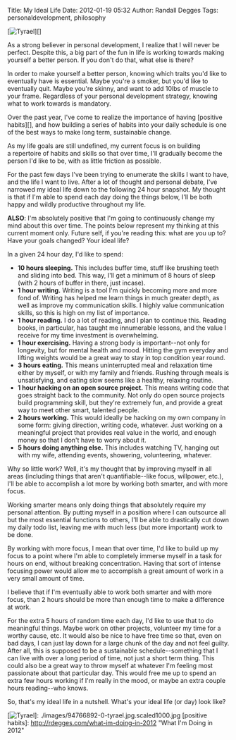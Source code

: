 Title: My Ideal Life
Date: 2012-01-19 05:32
Author: Randall Degges
Tags: personaldevelopment, philosophy


[![Tyrael][]][]

As a strong believer in personal development, I realize that I will never be
perfect. Despite this, a big part of the fun in life is working towards making
yourself a better person. If you don't do that, what else is there?

In order to make yourself a better person, knowing which traits you'd like to
eventually have is essential. Maybe you're a smoker, but you'd like to
eventually quit. Maybe you're skinny, and want to add 10lbs of muscle to your
frame. Regardless of your personal development strategy, knowing what to work
towards is mandatory.

Over the past year, I've come to realize the importance of having [positive
habits][], and how building a series of habits into your daily schedule is one
of the best ways to make long term, sustainable change.

As my life goals are still undefined, my current focus is on building
a repertoire of habits and skills so that over time, I'll gradually become the
person I'd like to be, with as little friction as possible.

For the past few days I've been trying to enumerate the skills I want to have,
and the life I want to live. After a lot of thought and personal debate, I've
narrowed my ideal life down to the following 24 hour snapshot. My thought is
that if I'm able to spend each day doing the things below, I'll be both happy
and wildly productive throughout my life.

**ALSO**: I'm absolutely positive that I'm going to continuously change my mind
about this over time. The points below represent my thinking at this current
moment only. Future self, if you're reading this: what are you up to? Have your
goals changed? Your ideal life?

In a given 24 hour day, I'd like to spend:

-   **10 hours sleeping.** This includes buffer time, stuff like brushing teeth
    and sliding into bed. This way, I'll get a minimum of 8 hours of sleep (with
    2 hours of buffer in there, just incase).
-   **1 hour writing.** Writing is a tool I'm quickly becoming more and more
    fond of. Writing has helped me learn things in much greater depth, as well
    as improve my communication skills. I highly value communication skills, so
    this is high on my list of importance.
-   **1 hour reading.** I do a lot of reading, and I plan to continue this.
    Reading books, in particular, has taught me innumerable lessons, and the
    value I receive for my time investment is overwhelming.
-   **1 hour exercising.** Having a strong body is important--not only for
    longevity, but for mental health and mood. Hitting the gym everyday and
    lifting weights would be a great way to stay in top condition year round.
-   **3 hours eating.** This means uninterrupted meal and relaxation time either
    by myself, or with my family and friends. Rushing through meals is
    unsatisfying, and eating slow seems like a healthy, relaxing routine.
-   **1 hour hacking on an open source project.** This means writing code that
    goes straight back to the community. Not only do open source projects build
    programming skill, but they're extremely fun, and provide a great way to
    meet other smart, talented people.
-   **2 hours working.** This would ideally be hacking on my own company in some
    form: giving direction, writing code, whatever. Just working on a meaningful
    project that provides real value in the world, and enough money so that I
    don't have to worry about it.
-   **5 hours doing anything else.** This includes watching TV, hanging out with
    my wife, attending events, showering, volunteering, whatever.

Why so little work? Well, it's my thought that by improving myself in all areas
(including things that aren't quantifiable--like focus, willpower, etc.), I'll
be able to accomplish a lot more by working both smarter, and with more focus.

Working smarter means only doing things that absolutely require my personal
attention. By putting myself in a position where I can outsource all but the
most essential functions to others, I'll be able to drastically cut down my
daily todo list, leaving me with much less (but more important) work to be done.

By working with more focus, I mean that over time, I'd like to build up my focus
to a point where I'm able to completely immerse myself in a task for hours on
end, without breaking concentration. Having that sort of intense focusing power
would allow me to accomplish a great amount of work in a very small amount of
time.

I believe that if I'm eventually able to work both smarter and with more focus,
than 2 hours should be more than enough time to make a difference at work.

For the extra 5 hours of random time each day, I'd like to use that to do
meaningful things. Maybe work on other projects, volunteer my time for a worthy
cause, etc. It would also be nice to have free time so that, even on bad days, I
can just lay down for a large chunk of the day and not feel guilty. After all,
this is supposed to be a sustainable schedule--something that I can live with
over a long period of time, not just a short term thing. This could also be a
great way to throw myself at whatever I'm feeling most passionate about that
particular day. This would free me up to spend an extra few hours working if I'm
really in the mood, or maybe an extra couple hours reading--who knows.

So, that's my ideal life in a nutshell. What's your ideal life (or day) look
like?

  [Tyrael]: http://getfile3.posterous.com/getfile/files.posterous.com/temp-2012-01-17/zBcHDeaJcIJDyjGCDAwdgrCkDgBgCxoApDoCeJhmvJEeiglJoGCkHzdjnyGe/tyrael.jpg.scaled696.jpg
  [![Tyrael][]]: ./images/94766892-0-tyrael.jpg.scaled1000.jpg
  [positive habits]: http://rdegges.com/what-im-doing-in-2012
    "What I'm Doing in 2012"
